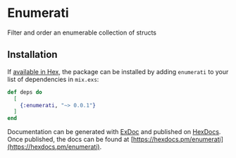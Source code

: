 # Enumerati

Filter and order an enumerable collection of structs

## Installation

If [available in Hex](https://hex.pm/docs/publish), the package can be installed
by adding `enumerati` to your list of dependencies in `mix.exs`:

```elixir
def deps do
  [
    {:enumerati, "~> 0.0.1"}
  ]
end
```

Documentation can be generated with [ExDoc](https://github.com/elixir-lang/ex_doc)
and published on [HexDocs](https://hexdocs.pm). Once published, the docs can
be found at [https://hexdocs.pm/enumerati](https://hexdocs.pm/enumerati).
